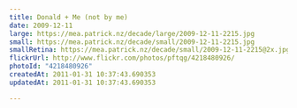 ```yaml
---
title: Donald + Me (not by me)
date: 2009-12-11
large: https://mea.patrick.nz/decade/large/2009-12-11-2215.jpg
small: https://mea.patrick.nz/decade/small/2009-12-11-2215.jpg
smallRetina: https://mea.patrick.nz/decade/small/2009-12-11-2215@2x.jpg
flickrUrl: http://www.flickr.com/photos/pftqg/4218480926/
photoId: "4218480926"
createdAt: 2011-01-31 10:37:43.690353
updatedAt: 2011-01-31 10:37:43.690353

---
```


